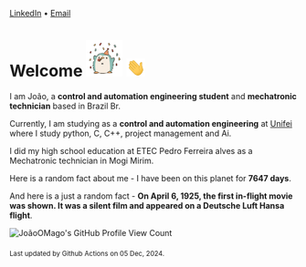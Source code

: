 [LinkedIn](https://www.linkedin.com/in/joão-pedro-gozzoli-b95641301/) &bull;
[Email](joaopedrogozzoli@gmail.com)

# Welcome <img src="happy.gif" height="64px" /> <img src="wave.gif" height="32px" />

I am João, a  **control and automation engineering student** and **mechatronic technician** based in Brazil Br.

Currently, I am studying as a **control and automation engineering** at [Unifei](https://unifei.edu.br) where I study python, C, C++, project management and Ai.

I did my high school education at ETEC Pedro Ferreira alves as a Mechatronic technician in Mogi Mirim.

Here is a random fact about me - I have been on this planet for **7647 days**.

And here is a just a random fact -  **On April 6, 1925, the first in-flight movie was shown. It was a silent film and appeared on a Deutsche Luft Hansa flight**.

![JoãoOMago's GitHub Profile View Count](https://komarev.com/ghpvc/?username=JoaoOMago)

<sub>Last updated by Github Actions on 05 Dec, 2024.</sub>
